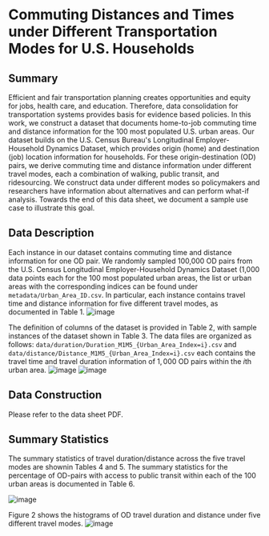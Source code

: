 # Commuting Distances and Times under Different Transportation Modes for U.S. Households

## Summary

Efficient and fair transportation planning creates opportunities and equity for jobs, health care, and education.
Therefore, data consolidation for transportation systems provides basis for evidence based policies. In this work, we construct a dataset that documents home-to-job commuting time and distance information for the 100 most populated U.S. urban areas. Our dataset builds on the U.S. Census Bureau's Longitudinal Employer-Household Dynamics Dataset, which provides origin (home) and destination (job) location information for households. For these origin-destination (OD) pairs, we derive commuting time and distance information under different travel modes, each a combination of walking, public transit, and ridesourcing. We construct data under different modes so policymakers and researchers have information about alternatives and can perform what-if analysis. Towards the end of this data sheet, we document a sample use case to illustrate this goal. 

## Data Description

Each instance in our dataset contains commuting time and distance information for one OD pair. We randomly sampled 100,000 OD pairs from the U.S. Census Longitudinal Employer-Household Dynamics Dataset (1,000 data points each for the 100 most populated urban areas, the list or urban areas with the corresponding indices can be found under `metadata/Urban_Area_ID.csv`.
In particular, each instance contains travel time and distance information for five different travel modes, as documented in Table 1. 
![image](https://user-images.githubusercontent.com/14277518/124179047-3da7ac80-da80-11eb-864c-876ea8c7768e.png)

The definition of columns of the dataset is provided in Table 2, with sample instances of the dataset shown in Table 3. The data files are organized as follows: `data/duration/Duration_M1M5_{Urban_Area_Index=i}.csv` and `data/distance/Distance_M1M5_{Urban_Area_Index=i}.csv` each contains the travel time and travel duration information of $1,000$ OD pairs within the $i$th urban area.
![image](https://user-images.githubusercontent.com/14277518/124179197-79db0d00-da80-11eb-9cd4-486a2eb9ae22.png)
![image](https://user-images.githubusercontent.com/14277518/124179218-82334800-da80-11eb-8997-427a04ffe4a2.png)


## Data Construction

Please refer to the data sheet PDF.

## Summary Statistics

The summary statistics of travel duration/distance across the five travel modes are shownin Tables 4 and 5. The summary statistics for the percentage of OD-pairs with access to public transit within each of the 100 urban areas is documented in Table 6.

![image](https://user-images.githubusercontent.com/14277518/124179379-ca526a80-da80-11eb-9365-6e17e27104bb.png)

Figure 2 shows the histograms of OD travel duration and distance under five different travel modes.
![image](https://user-images.githubusercontent.com/14277518/124179520-f837af00-da80-11eb-8411-1f1e823e6f75.png)

